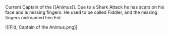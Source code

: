 Current Captain of the [[Animus]].  Due to a Shark Attack he has scars on his face and is missing fingers.  He used to be called Fiddler, and the missing fingers nicknamed him Fid.

![[Fid, Captain of the Animus.png]]
